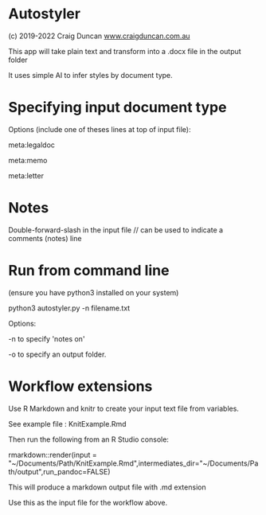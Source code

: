 # Autostyler

(c) 2019-2022 Craig Duncan www.craigduncan.com.au

This app will take plain text and transform into a .docx file in the output folder

It uses simple AI to infer styles by document type.

# Specifying input document type

Options (include one of theses lines at top of input file):

meta:legaldoc

meta:memo

meta:letter

# Notes

Double-forward-slash in the input file // can be used to indicate a comments (notes) line 

# Run from command line

(ensure you have python3 installed on your system)

python3 autostyler.py -n filename.txt

Options:

-n to specify 'notes on'

-o to specify an output folder.

# Workflow extensions

Use R Markdown and knitr to create your input text file from variables.

See example file : KnitExample.Rmd

Then run the following from an R Studio console:

rmarkdown::render(input = "~/Documents/Path/KnitExample.Rmd",intermediates_dir="~/Documents/Path/output",run_pandoc=FALSE)

This will produce a markdown output file with .md extension

Use this as the input file for the workflow above.